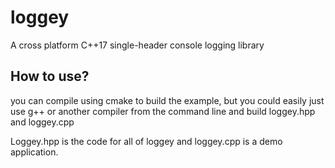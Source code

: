 # loggey
A cross platform C++17 single-header console logging library

## How to use?
you can compile using cmake to build the example,
but you could easily just use g++ or another compiler from the command line
and build loggey.hpp and loggey.cpp

Loggey.hpp is the code for all of loggey
and loggey.cpp is a demo application.

